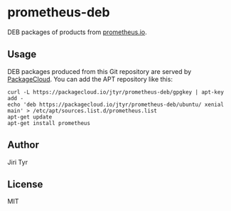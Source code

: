 prometheus-deb
===============

DEB packages of products from [prometheus.io](https://prometheus.io/).


Usage
-----

DEB packages produced from this Git repository are served by
[PackageCloud](https://prometheus.io/). You can add the APT repository like
this:

```shell
curl -L https://packagecloud.io/jtyr/prometheus-deb/gpgkey | apt-key add -
echo 'deb https://packagecloud.io/jtyr/prometheus-deb/ubuntu/ xenial main' > /etc/apt/sources.list.d/prometheus.list
apt-get update
apt-get install prometheus
```


Author
------

Jiri Tyr


License
-------

MIT
